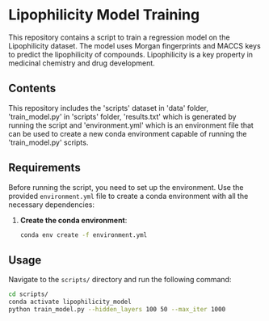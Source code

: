 # Lipophilicity Model Training

This repository contains a script to train a regression model on the Lipophilicity dataset. The model uses Morgan fingerprints and MACCS keys to predict the lipophilicity of compounds. Lipophilicity is a key property in medicinal chemistry and drug development.

## Contents

This repository includes the 'scripts' dataset in 'data' folder, 'train_model.py' in 'scripts' folder, 'results.txt' which is generated by running the script and 'environment.yml' which is an environment file that can be used to create a new conda environment capable of running the 'train_model.py' scripts.

## Requirements

Before running the script, you need to set up the environment. Use the provided `environment.yml` file to create a conda environment with all the necessary dependencies:

1. **Create the conda environment**:
   ```bash
   conda env create -f environment.yml

## Usage

Navigate to the `scripts/` directory and run the following command:

```bash
cd scripts/
conda activate lipophilicity_model
python train_model.py --hidden_layers 100 50 --max_iter 1000

